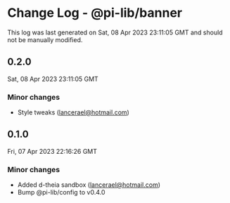 # Change Log - @pi-lib/banner

This log was last generated on Sat, 08 Apr 2023 23:11:05 GMT and should not be manually modified.

<!-- Start content -->

## 0.2.0

Sat, 08 Apr 2023 23:11:05 GMT

### Minor changes

- Style tweaks (lancerael@hotmail.com)

## 0.1.0

Fri, 07 Apr 2023 22:16:26 GMT

### Minor changes

- Added d-theia sandbox (lancerael@hotmail.com)
- Bump @pi-lib/config to v0.4.0
